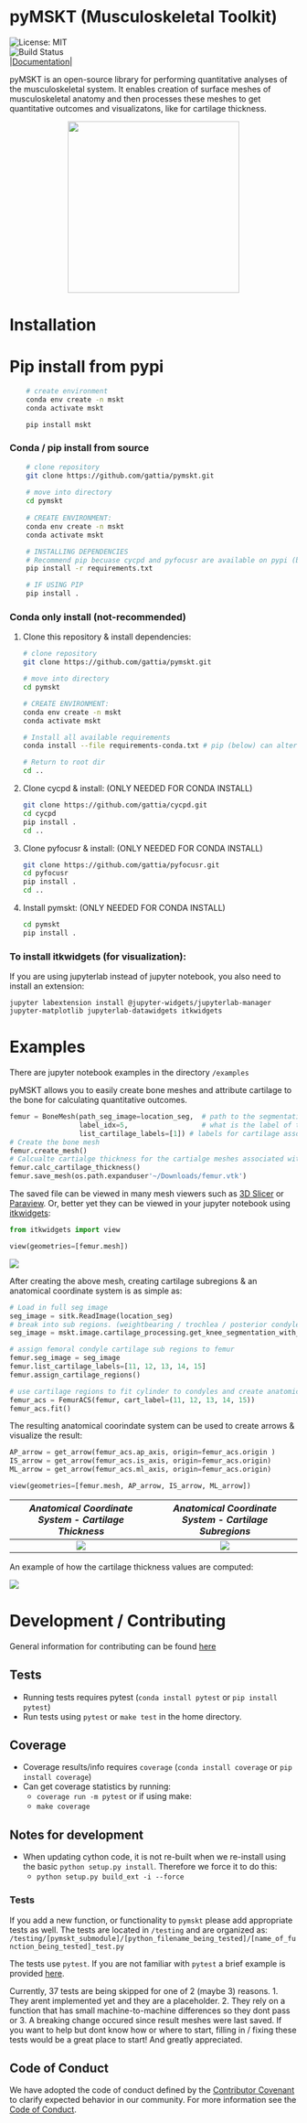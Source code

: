 # pyMSKT (Musculoskeletal Toolkit)
![License: MIT](https://img.shields.io/badge/License-MIT-blue.svg)<br>
![Build Status](https://github.com/gattia/pymskt/actions/workflows/build-test.yml/badge.svg?branch=main)<br>
|[Documentation](https://anthonygattiphd.com/pymskt/)|

pyMSKT is an open-source library for performing quantitative analyses of the musculoskeletal system. It enables creation of surface meshes of musculoskeletal anatomy and then processes these meshes to get quantitative outcomes and visualizatons, like for cartilage thickness.  

<p align="center">
<img src="./images/whole_knee_1.png" width="300">
</p>

# Installation

# Pip install from pypi
```bash
    # create environment
    conda env create -n mskt
    conda activate mskt

    pip install mskt
```

### Conda / pip install from source
```bash
    # clone repository
    git clone https://github.com/gattia/pymskt.git
    
    # move into directory
    cd pymskt
    
    # CREATE ENVIRONMENT:
    conda env create -n mskt
    conda activate mskt

    # INSTALLING DEPENDENCIES
    # Recommend pip becuase cycpd and pyfocusr are available on pypi (but not conda)
    pip install -r requirements.txt

    # IF USING PIP
    pip install .
```

### Conda only install (not-recommended)

1. Clone this repository & install dependencies: <br>
    ```bash
    # clone repository
    git clone https://github.com/gattia/pymskt.git
    
    # move into directory
    cd pymskt
    
    # CREATE ENVIRONMENT:
    conda env create -n mskt
    conda activate mskt

    # Install all available requirements
    conda install --file requirements-conda.txt # pip (below) can alternatively be used to install dependencies in conda env
    
    # Return to root dir
    cd ..
    
    ```

2. Clone cycpd & install: (ONLY NEEDED FOR CONDA INSTALL)<br>
    ```bash
    git clone https://github.com/gattia/cycpd.git
    cd cycpd
    pip install .
    cd ..
    ```
3. Clone pyfocusr & install: (ONLY NEEDED FOR CONDA INSTALL)<br>
    ```bash
    git clone https://github.com/gattia/pyfocusr.git
    cd pyfocusr
    pip install .
    cd ..
    ```
4. Install pymskt: (ONLY NEEDED FOR CONDA INSTALL)<br>
    ```bash
    cd pymskt
    pip install .
    ```


### To install itkwidgets (for visualization): 
If you are using jupyterlab instead of jupyter notebook, you also need to install an extension: 
```
jupyter labextension install @jupyter-widgets/jupyterlab-manager jupyter-matplotlib jupyterlab-datawidgets itkwidgets
```

# Examples
There are jupyter notebook examples in the directory `/examples`

pyMSKT allows you to easily create bone meshes and attribute cartilage to the bone for calculating quantitative outcomes. 

```python
femur = BoneMesh(path_seg_image=location_seg,  # path to the segmentation image being used.
                 label_idx=5,                  # what is the label of this bone.
                 list_cartilage_labels=[1]) # labels for cartilage associted with bone.   
# Create the bone mesh
femur.create_mesh()
# Calcualte cartialge thickness for the cartialge meshes associated with the bone
femur.calc_cartilage_thickness()
femur.save_mesh(os.path.expanduser'~/Downloads/femur.vtk')
```
The saved file can be viewed in many mesh viewers such as [3D Slicer](https://www.slicer.org/) or [Paraview](https://www.paraview.org/). Or, better yet they can be viewed in your jupyter notebook using [itkwidgets](https://pypi.org/project/itkwidgets/): 
```python
from itkwidgets import view

view(geometries=[femur.mesh])
```

![](/images/femur_itkwidgets.png)

After creating the above mesh, creating cartilage subregions & an anatomical coordinate
system is as simple as: 

```python
# Load in full seg image
seg_image = sitk.ReadImage(location_seg)
# break into sub regions. (weightbearing / trochlea / posterior condyles)
seg_image = mskt.image.cartilage_processing.get_knee_segmentation_with_femur_subregions(seg_image)

# assign femoral condyle cartilage sub regions to femur 
femur.seg_image = seg_image
femur.list_cartilage_labels=[11, 12, 13, 14, 15]
femur.assign_cartilage_regions()

# use cartilage regions to fit cylinder to condyles and create anatomic coordinate system 
femur_acs = FemurACS(femur, cart_label=(11, 12, 13, 14, 15))
femur_acs.fit()
```

The resulting anatomical coorindate system can be used to create arrows & visualize the result: 

```python
AP_arrow = get_arrow(femur_acs.ap_axis, origin=femur_acs.origin )
IS_arrow = get_arrow(femur_acs.is_axis, origin=femur_acs.origin)
ML_arrow = get_arrow(femur_acs.ml_axis, origin=femur_acs.origin)

view(geometries=[femur.mesh, AP_arrow, IS_arrow, ML_arrow])
```
|*Anatomical Coordinate System - Cartilage Thickness* | *Anatomical Coordinate System - Cartilage Subregions* |
|:---:       |:---:        |
|![](/images/femur_acs.png)   | ![](/images/femur_subregions.png) |


An example of how the cartilage thickness values are computed:

![](/images/cartilage_thickness_analysis.png)


# Development / Contributing
General information for contributing can be found [here](https://github.com/gattia/pymskt/blob/main/CONTRIBUTING.md)

## Tests
- Running tests requires pytest (`conda install pytest` or `pip install pytest`)
- Run tests using `pytest` or `make test` in the home directory. 

## Coverage
- Coverage results/info requires `coverage` (`conda install coverage` or `pip install coverage`)
- Can get coverage statistics by running: 
    - `coverage run -m pytest`
    or if using make: 
    - `make coverage`

## Notes for development
- When updating cython code, it is not re-built when we re-install using the basic `python setup.py install`. Therefore we force it to do this: 
    - `python setup.py build_ext -i --force`          

### Tests
If you add a new function, or functionality to `pymskt` please add appropriate tests as well. 
The tests are located in `/testing` and are organized as: 
`/testing/[pymskt_submodule]/[python_filename_being_tested]/[name_of_function_being_tested]_test.py`

The tests use `pytest`. If you are not familiar with `pytest` a brief example is provided [here](https://docs.pytest.org/en/6.2.x/getting-started.html). 

Currently, 37 tests are being skipped for one of 2 (maybe 3) reasons. 1. They arent implemented yet and they are a placeholder. 2. They rely on a function that has small machine-to-machine differences so they dont pass or 3. A breaking change occured since result meshes were last saved. If you want to help but dont know how or where to start, filling in / fixing these tests would be a great place to start! And greatly appreciated.

## Code of Conduct
We have adopted the code of conduct defined by the [Contributor Covenant](https://www.contributor-covenant.org) to clarify expected behavior in our community. For more information see the [Code of Conduct](https://github.com/gattia/pymskt/blob/main/CODE_OF_CONDUCT.md).
